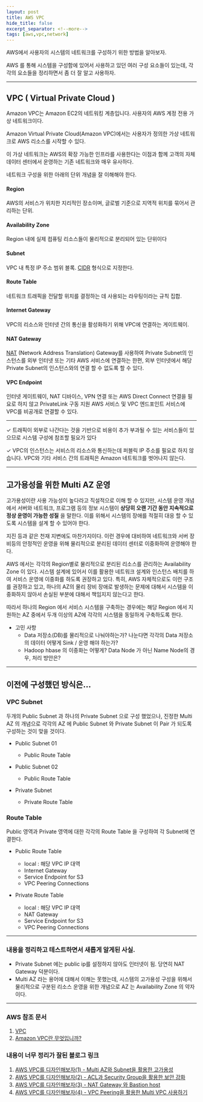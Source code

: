 ```yaml
---
layout: post
title: AWS VPC
hide_title: false
excerpt_separator: <!--more-->
tags: [aws,vpc,network]
---
```


AWS에서 사용자의 시스템의 네트워크를 구성하기 위한 방법을 알아보자.

<!--more-->

AWS 를 통해 시스템을 구성함에 있어서 사용하고 있던 여러 구성 요소들이 있는데, 각각의 요소들을 정리하면서 좀 더 잘 알고 사용하자.
 
<hr/>


## VPC ( Virtual Private Cloud )

 Amazon VPC는 Amazon EC2의 네트워킹 계층입니다. 사용자의 AWS 계정 전용 가상 네트워크이다.

 Amazon Virtual Private Cloud(Amazon VPC)에서는 사용자가 정의한 가상 네트워크로 AWS 리소스를 시작할 수 있다. 

 이 가상 네트워크는 AWS의 확장 가능한 인프라를 사용한다는 이점과 함께 고객의 자체 데이터 센터에서 운영하는 기존 네트워크와 매우 유사하다.
 
 네트워크 구성을 위한 아래의 단위 개념을 잘 이해해야 한다.

#### Region

 AWS의 서비스가 위치한 지리적인 장소이며, 글로벌 기준으로 지역적 위치를 묶어서 관리하는 단위.
 

#### Availability Zone
 
 Region 내에 실제 컴퓨팅 리소스들이 물리적으로 분리되어 있는 단위이다


#### Subnet

 VPC 내 특정 IP 주소 범위 블록. [CIDR](https://en.wikipedia.org/wiki/Classless_Inter-Domain_Routing) 형식으로 지정한다.


#### Route Table

 네트워크 트래픽을 전달할 위치를 결정하는 데 사용되는 라우팅이라는 규칙 집합.


#### Internet Gateway

 VPC의 리소스와 인터넷 간의 통신을 활성화하기 위해 VPC에 연결하는 게이트웨이.


#### NAT Gateway

 [NAT](https://docs.aws.amazon.com/ko_kr/vpc/latest/userguide/vpc-nat.html) (Network Address Translation) Gateway를 사용하여 Private Subnet의 인스턴스를 외부 인터넷 또는 기타 AWS 서비스에 연결하는 한편, 외부 인터넷에서 해당 Private Subnet의 인스턴스와의 연결 할 수 없도록 할 수 있다.


#### VPC Endpoint

 인터넷 게이트웨이, NAT 디바이스, VPN 연결 또는 AWS Direct Connect 연결을 필요로 하지 않고 PrivateLink 구동 지원 AWS 서비스 및 VPC 엔드포인트 서비스에 VPC를 비공개로 연결할 수 있다. 


<hr/>
 ✓ 트래픽이 외부로 나간다는 것을 기반으로 비용이 추가 부과될 수 있는 서비스들이 있으므로 시스템 구성에 참조할 필요가 있다

 ✓ VPC의 인스턴스는 서비스의 리소스와 통신하는데 퍼블릭 IP 주소를 필요로 하지 않습니다. VPC와 기타 서비스 간의 트래픽은 Amazon 네트워크를 벗어나지 않는다.
<hr/>

## 고가용성을 위한 Multi AZ 운영

 고가용성이란 사용 가능성이 높다라고 직설적으로 이해 할 수 있지만, 시스템 운영 개념에서 서버와 네트워크, 프로그램 등의 정보 시스템이 **상당히 오랜 기간 동안 지속적으로 정상 운영이 가능한 성질** 을 말한다. 이를 위해서 시스템의 장애를 적절히 대응 할 수 있도록 시스템을 설계 할 수 있어야 한다. 
 
 지진 등과 같은 천재 지변에도 마찬가지이다. 이런 경우에 대비하여 네트워크와 서버 장비등의 안정적인 운영을 위해 물리적으로 분리된 데이터 센터로 이중화하여 운영해야 한다. 
 
 AWS 에서는 각각의 Region별로 물리적으로 분리된 리소스를 관리하는 Availability Zone 이 있다. 시스템 설계에 있어서 이를 활용한 네트워크 설계와 인스턴스 배치를 하여 서비스 운영에 이중화를 하도록 권장하고 있다. 특히, AWS 자체적으로도 이런 구조를 권장하고 있고, 하나의 AZ의 물리 장비 장애로 발생하는 문제에 대해서 시스템을 이중화하지 않아서 손실된 부분에 대해서 책임지지 않는다고 한다.
 
 따라서 하나의 Region 에서 서비스 시스템을 구축하는 경우에는 해당 Region 에서 지원하는 AZ 중에서 두개 이상의 AZ에 각각의 시스템을 동일하게 구축하도록 한다.
 
 - 고민 사항
   - Data 저장소(DB)를 물리적으로 나눠야하는가? 나눈다면 각각의 Data 저장소의 데이터 어떻게 Sink / 운영 해야 하는가?
   - Hadoop hbase 의 이중화는 어떻게? Data Node 가 아닌 Name Node의 경우, 처리 방안은?
 
<hr/>

## 이전에 구성했던 방식은...

### VPC Subnet

두개의 Public Subnet 과 하나의 Private Subnet 으로 구성 했었으나, 진정한 Multi AZ 의 개념으로 각각의 AZ 에 Public Subnet 와 Private Subnet 이 Pair 가 되도록 구성하는 것이 맞을 것이다.

 - Public Subnet 01
   + Public Route Table
   
 - Public Subnet 02
   + Public Route Table
   
 - Private Subnet
   + Private Route Table

### Route Table

Public 영역과 Private 영역에 대한 각각의 Route Table 을 구성하여 각 Subnet에 연결한다.

 - Public Route Table
   + local : 해당 VPC IP 대역 
   + Internet Gateway
   + Service Endpoint for S3
   + VPC Peering Connections

 - Private Route Table
   + local : 해당 VPC IP 대역 
   + NAT Gateway
   + Service Endpoint for S3
   + VPC Peering Connections


<hr/>


### 내용을 정리하고 테스트하면서 새롭게 알게된 사실.

- Private Subnet 에는 public ip를 설정하지 않아도 인터넷이 됨. 당연히 NAT Gateway 덕분이다.
- Multi AZ 라는 용어에 대해서 이해는 못했는데, 시스템의 고가용성 구성을 위해서 물리적으로 구분된 리소스 운영을 위한 개념으로 AZ 는 Availability Zone 의 약자 이다.

<p/>
<hr/>
<p/>

### AWS 참조 문서
1. [VPC](https://docs.aws.amazon.com/ko_kr/vpc/index.html)
2. [Amazon VPC란 무엇입니까?](https://docs.aws.amazon.com/ko_kr/vpc/latest/userguide/what-is-amazon-vpc.html)

<p/>

### 내용이 너무 정리가 잘된 블로그 링크
1. [AWS VPC를 디자인해보자(1) - Multi AZ와 Subnet을 활용한 고가용성](https://bluese05.tistory.com/45?category=559701)
2. [AWS VPC를 디자인해보자(2) - ACL과 Security Group을 활용한 보안 강화](https://bluese05.tistory.com/47?category=559701)
3. [AWS VPC를 디자인해보자(3) - NAT Gateway 와 Bastion host](https://bluese05.tistory.com/48?category=559701)
4. [AWS VPC를 디자인해보자(4) - VPC Peering을 활용한 Multi VPC 사용하기](https://bluese05.tistory.com/49?category=559701)

